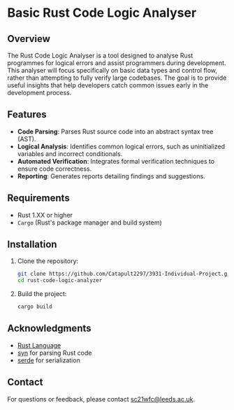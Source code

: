 # Basic Rust Code Logic Analyser

## Overview
The Rust Code Logic Analyser is a tool designed to analyse Rust programmes for logical errors and assist programmers during development.
This analyser will focus specifically on basic data types and control flow, rather than attempting to fully verify large codebases.
The goal is to provide useful insights that help developers catch common issues early in the development process.

## Features

- **Code Parsing**: Parses Rust source code into an abstract syntax tree (AST).
- **Logical Analysis**: Identifies common logical errors, such as uninitialized variables and incorrect conditionals.
- **Automated Verification**: Integrates formal verification techniques to ensure code correctness.
- **Reporting**: Generates reports detailing findings and suggestions.

## Requirements

- Rust 1.XX or higher
- `Cargo` (Rust's package manager and build system)

## Installation

1. Clone the repository:
   ```bash
   git clone https://github.com/Catapult2297/3931-Individual-Project.git
   cd rust-code-logic-analyzer
   ```
2. Build the project:
   ```bash
   cargo build
   ```
## Acknowledgments
- [Rust Language](https://www.rust-lang.org/)
- [syn](https://crates.io/crates/syn) for parsing Rust code
- [serde](https://crates.io/crates/serde) for serialization 

## Contact
For questions or feedback, please contact sc21wfc@leeds.ac.uk.

